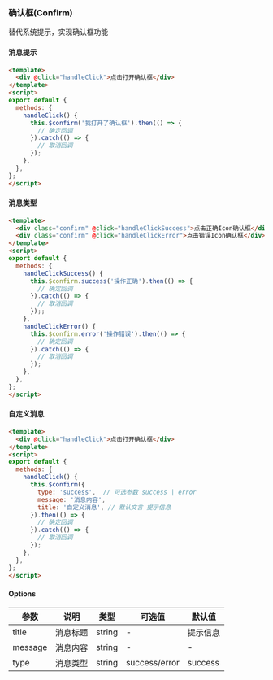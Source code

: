 <script>
export default {
  methods: {
    handleClick1() {
      this.$confirm('我打开了确认框').then(() => {
        
      }).catch(() => {

      });
    },
    handleClick2() {
      this.$confirm.success('操作正确').then(() => {

      }).catch(() => {
        
      });
    },
    handleClick3() {
      this.$confirm.error('操作错误').then(() => {

      }).catch(() => {
        
      });
    },
    handleClick4() {
      this.$confirm({
        type: 'success',
        message: '消息内容',
        title: '自定义消息',
      }).then(() => {

      }).catch(() => {
        
      });
    },
  },
};
</script>
<style>
.confirm{
  display: inline-block;
  margin-right: 10px;
  margin-top: 20px;
  color: #409eff;
  font-size: 16px;
  cursor: pointer;
}
</style>

### 确认框(Confirm)
替代系统提示，实现确认框功能

#### 消息提示

<template>
  <div class="confirm" @click="handleClick1">点击打开确认框</div>
</template>

``` html
<template>
  <div @click="handleClick">点击打开确认框</div>
</template>
<script>
export default {
  methods: {
    handleClick() {
      this.$confirm('我打开了确认框').then(() => {
        // 确定回调
      }).catch(() => {
        // 取消回调
      });
    },
  },
};
</script>
```

#### 消息类型

<template>
  <div class="confirm" @click="handleClick2">点击正确Icon确认框</div>
  <div class="confirm" @click="handleClick3">点击错误Icon确认框</div>
</template>

``` html
<template>
  <div class="confirm" @click="handleClickSuccess">点击正确Icon确认框</div>
  <div class="confirm" @click="handleClickError">点击错误Icon确认框</div>
</template>
<script>
export default {
  methods: {
    handleClickSuccess() {
      this.$confirm.success('操作正确').then(() => {
        // 确定回调
      }).catch(() => {
        // 取消回调
      });;
    },
    handleClickError() {
      this.$confirm.error('操作错误').then(() => {
        // 确定回调
      }).catch(() => {
        // 取消回调
      });
    },
  },
};
</script>
```

#### 自定义消息

<template>
  <div class="confirm" @click="handleClick4">点击打开确认框</div>
</template>

``` html
<template>
  <div @click="handleClick">点击打开确认框</div>
</template>
<script>
export default {
  methods: {
    handleClick() {
      this.$confirm({
        type: 'success',  // 可选参数 success | error
        message: '消息内容',
        title: '自定义消息', // 默认文言 提示信息
      }).then(() => {
        // 确定回调
      }).catch(() => {
        // 取消回调
      });
    },
  },
};
</script>
```

#### Options

参数|说明|类型|可选值|默认值
-|-|-|-|-
title|消息标题|string|-|提示信息
message|消息内容|string|-|-|
type|消息类型|string|success/error|success
